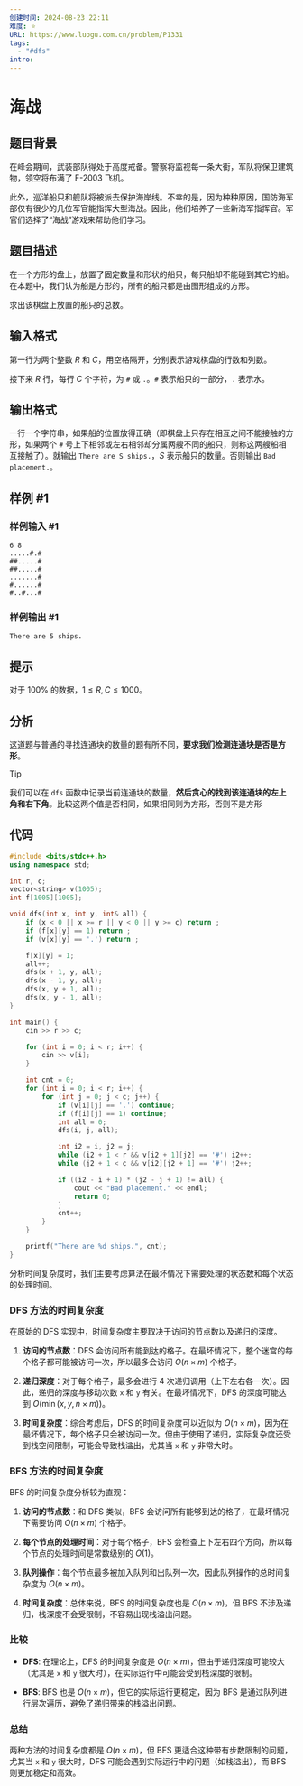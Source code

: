 ```yaml
---
创建时间: 2024-08-23 22:11
难度: ⭐️
URL: https://www.luogu.com.cn/problem/P1331
tags:
  - "#dfs"
intro:
---
```

# 海战

## 题目背景

在峰会期间，武装部队得处于高度戒备。警察将监视每一条大街，军队将保卫建筑物，领空将布满了 F-2003 飞机。

此外，巡洋船只和舰队将被派去保护海岸线。不幸的是，因为种种原因，国防海军部仅有很少的几位军官能指挥大型海战。因此，他们培养了一些新海军指挥官。军官们选择了“海战”游戏来帮助他们学习。

## 题目描述

在一个方形的盘上，放置了固定数量和形状的船只，每只船却不能碰到其它的船。在本题中，我们认为船是方形的，所有的船只都是由图形组成的方形。

求出该棋盘上放置的船只的总数。

## 输入格式

第一行为两个整数 $R$ 和 $C$，用空格隔开，分别表示游戏棋盘的行数和列数。

接下来 $R$ 行，每行 $C$ 个字符，为 `#` 或 `.`。`#` 表示船只的一部分，`.` 表示水。

## 输出格式

一行一个字符串，如果船的位置放得正确（即棋盘上只存在相互之间不能接触的方形，如果两个 `#` 号上下相邻或左右相邻却分属两艘不同的船只，则称这两艘船相互接触了）。就输出 `There are S ships.`，$S$ 表示船只的数量。否则输出 `Bad placement.`。

## 样例 #1

### 样例输入 #1

```
6 8
.....#.#
##.....#
##.....#
.......#
#......#
#..#...#
```

### 样例输出 #1

```
There are 5 ships.
```

## 提示

对于 $100\%$ 的数据，$1 \leqslant R,C \leqslant 1000$。

## 分析

这道题与普通的寻找连通块的数量的题有所不同，**要求我们检测连通块是否是方形**。

>[!tip] 
> 我们可以在 `dfs` 函数中记录当前连通块的数量，**然后贪心的找到该连通块的左上角和右下角**。比较这两个值是否相同，如果相同则为方形，否则不是方形
## 代码

```cpp
#include <bits/stdc++.h>
using namespace std;

int r, c;
vector<string> v(1005);
int f[1005][1005];

void dfs(int x, int y, int& all) {
    if (x < 0 || x >= r || y < 0 || y >= c) return ;
    if (f[x][y] == 1) return ;
    if (v[x][y] == '.') return ;

    f[x][y] = 1;
    all++;
    dfs(x + 1, y, all);
    dfs(x - 1, y, all);
    dfs(x, y + 1, all);
    dfs(x, y - 1, all);
}

int main() {
    cin >> r >> c;

    for (int i = 0; i < r; i++) {
        cin >> v[i];
    }

    int cnt = 0;
    for (int i = 0; i < r; i++) {
        for (int j = 0; j < c; j++) {
            if (v[i][j] == '.') continue;
            if (f[i][j] == 1) continue;
            int all = 0;
            dfs(i, j, all);

            int i2 = i, j2 = j;
            while (i2 + 1 < r && v[i2 + 1][j2] == '#') i2++;
            while (j2 + 1 < c && v[i2][j2 + 1] == '#') j2++;

            if ((i2 - i + 1) * (j2 - j + 1) != all) {
                cout << "Bad placement." << endl;
                return 0;
            }
            cnt++;
        }
    }

    printf("There are %d ships.", cnt);
}


```


分析时间复杂度时，我们主要考虑算法在最坏情况下需要处理的状态数和每个状态的处理时间。

### DFS 方法的时间复杂度

在原始的 DFS 实现中，时间复杂度主要取决于访问的节点数以及递归的深度。

1. **访问的节点数**：DFS 会访问所有能到达的格子。在最坏情况下，整个迷宫的每个格子都可能被访问一次，所以最多会访问 $O(n \times m)$ 个格子。
  
2. **递归深度**：对于每个格子，最多会进行 4 次递归调用（上下左右各一次）。因此，递归的深度与移动次数 `x` 和 `y` 有关。在最坏情况下，DFS 的深度可能达到 $O(\min(x, y, n \times m))$。

3. **时间复杂度**：综合考虑后，DFS 的时间复杂度可以近似为 $O(n \times m)$，因为在最坏情况下，每个格子只会被访问一次。但由于使用了递归，实际复杂度还受到栈空间限制，可能会导致栈溢出，尤其当 `x` 和 `y` 非常大时。

### BFS 方法的时间复杂度

BFS 的时间复杂度分析较为直观：

1. **访问的节点数**：和 DFS 类似，BFS 会访问所有能够到达的格子，在最坏情况下需要访问 $O(n \times m)$ 个格子。

2. **每个节点的处理时间**：对于每个格子，BFS 会检查上下左右四个方向，所以每个节点的处理时间是常数级别的 $O(1)$。

3. **队列操作**：每个节点最多被加入队列和出队列一次，因此队列操作的总时间复杂度为 $O(n \times m)$。

4. **时间复杂度**：总体来说，BFS 的时间复杂度也是 $O(n \times m)$，但 BFS 不涉及递归，栈深度不会受限制，不容易出现栈溢出问题。

### 比较

- **DFS**: 在理论上，DFS 的时间复杂度是 $O(n \times m)$，但由于递归深度可能较大（尤其是 `x` 和 `y` 很大时），在实际运行中可能会受到栈深度的限制。

- **BFS**: BFS 也是 $O(n \times m)$，但它的实际运行更稳定，因为 BFS 是通过队列进行层次遍历，避免了递归带来的栈溢出问题。

### 总结

两种方法的时间复杂度都是 $O(n \times m)$，但 BFS 更适合这种带有步数限制的问题，尤其当 `x` 和 `y` 很大时，DFS 可能会遇到实际运行中的问题（如栈溢出），而 BFS 则更加稳定和高效。